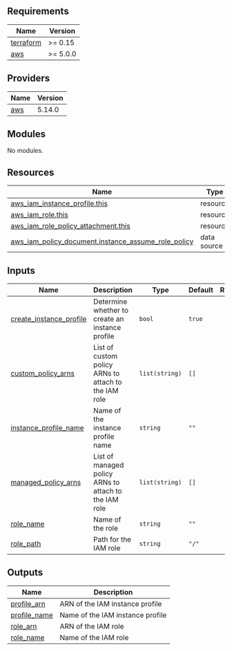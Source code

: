 <!-- BEGINNING OF PRE-COMMIT-TERRAFORM DOCS HOOK -->
## Requirements

| Name | Version |
|------|---------|
| <a name="requirement_terraform"></a> [terraform](#requirement\_terraform) | >= 0.15 |
| <a name="requirement_aws"></a> [aws](#requirement\_aws) | >= 5.0.0 |

## Providers

| Name | Version |
|------|---------|
| <a name="provider_aws"></a> [aws](#provider\_aws) | 5.14.0 |

## Modules

No modules.

## Resources

| Name | Type |
|------|------|
| [aws_iam_instance_profile.this](https://registry.terraform.io/providers/hashicorp/aws/latest/docs/resources/iam_instance_profile) | resource |
| [aws_iam_role.this](https://registry.terraform.io/providers/hashicorp/aws/latest/docs/resources/iam_role) | resource |
| [aws_iam_role_policy_attachment.this](https://registry.terraform.io/providers/hashicorp/aws/latest/docs/resources/iam_role_policy_attachment) | resource |
| [aws_iam_policy_document.instance_assume_role_policy](https://registry.terraform.io/providers/hashicorp/aws/latest/docs/data-sources/iam_policy_document) | data source |

## Inputs

| Name | Description | Type | Default | Required |
|------|-------------|------|---------|:--------:|
| <a name="input_create_instance_profile"></a> [create\_instance\_profile](#input\_create\_instance\_profile) | Determine whether to create an instance profile | `bool` | `true` | no |
| <a name="input_custom_policy_arns"></a> [custom\_policy\_arns](#input\_custom\_policy\_arns) | List of custom policy ARNs to attach to the IAM role | `list(string)` | `[]` | no |
| <a name="input_instance_profile_name"></a> [instance\_profile\_name](#input\_instance\_profile\_name) | Name of the instance profile name | `string` | `""` | no |
| <a name="input_managed_policy_arns"></a> [managed\_policy\_arns](#input\_managed\_policy\_arns) | List of managed policy ARNs to attach to the IAM role | `list(string)` | `[]` | no |
| <a name="input_role_name"></a> [role\_name](#input\_role\_name) | Name of the role | `string` | `""` | no |
| <a name="input_role_path"></a> [role\_path](#input\_role\_path) | Path for the IAM role | `string` | `"/"` | no |

## Outputs

| Name | Description |
|------|-------------|
| <a name="output_profile_arn"></a> [profile\_arn](#output\_profile\_arn) | ARN of the IAM instance profile |
| <a name="output_profile_name"></a> [profile\_name](#output\_profile\_name) | Name of the IAM instance profile |
| <a name="output_role_arn"></a> [role\_arn](#output\_role\_arn) | ARN of the IAM role |
| <a name="output_role_name"></a> [role\_name](#output\_role\_name) | Name of the IAM role |
<!-- END OF PRE-COMMIT-TERRAFORM DOCS HOOK -->
